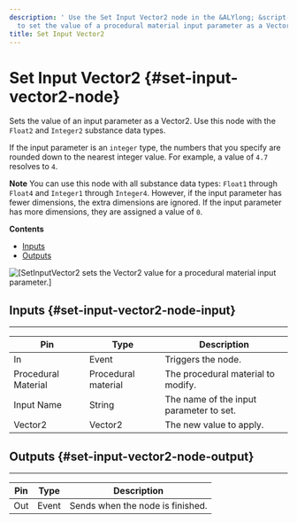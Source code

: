 ```yaml
---
description: ' Use the Set Input Vector2 node in the &ALYlong; &script-canvas; editor
  to set the value of a procedural material input parameter as a Vector2. '
title: Set Input Vector2
---
```

# Set Input Vector2 {#set-input-vector2-node}

Sets the value of an input parameter as a Vector2\. Use this node with the `Float2` and `Integer2` substance data types\.

If the input parameter is an `integer` type, the numbers that you specify are rounded down to the nearest integer value\. For example, a value of `4.7` resolves to `4`\.

**Note**
You can use this node with all substance data types: `Float1` through `Float4` and `Integer1` through `Integer4`\. However, if the input parameter has fewer dimensions, the extra dimensions are ignored\. If the input parameter has more dimensions, they are assigned a value of `0`\.

**Contents**
+ [Inputs](#set-input-vector2-node-input)
+ [Outputs](#set-input-vector2-node-output)

![\[SetInputVector2 sets the Vector2 value for a procedural material input parameter.\]](/images/userguide/scripting/script-canvas/scriptcanvasnodes/script-canvas-set-input-vector2-node.png)

## Inputs {#set-input-vector2-node-input}


****

| Pin | Type | Description |
| --- | --- | --- |
| In | Event | Triggers the node\. |
| Procedural Material | Procedural material | The procedural material to modify\. |
| Input Name | String | The name of the input parameter to set\. |
| Vector2 | Vector2 | The new value to apply\. |

## Outputs {#set-input-vector2-node-output}


****

| Pin | Type | Description |
| --- | --- | --- |
| Out | Event | Sends when the node is finished\. |
